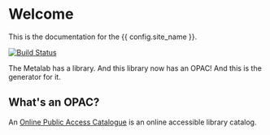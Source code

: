 # Welcome

This is the documentation for the {{ config.site_name }}.

[![Build Status](https://travis-ci.org/Metalab/library-opac.svg?branch=main)](https://travis-ci.org/Metalab/library-opac)

The Metalab has a library. And this library now has an OPAC! And this is the generator for it.

## What's an OPAC?

An [Online Public Access Catalogue](https://en.wikipedia.org/wiki/Online_public_access_catalog) is an online accessible library catalog.
